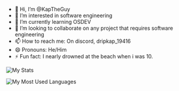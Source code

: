- 👋 Hi, I’m @KapTheGuy
- 👀 I’m interested in software engineering
- 🌱 I’m currently learning OSDEV
- 💞️ I’m looking to collaborate on any project that requires software engineering
- 📫 How to reach me: On discord, dripkap_19416
- 😄 Pronouns: He/Him
- ⚡ Fun fact: I nearly drowned at the beach when i was 10.

![My Stats](https://github-readme-stats-git-masterorgs-github-readme-stats-team.vercel.app/api?username=KapTheGuy&include_orgs=true&layout=donut&theme=transparent)

![My Most Used Languages](https://github-readme-stats-git-masterorgs-github-readme-stats-team.vercel.app/api/top-langs/?username=KapTheGuy&include_orgs=true&layout=donut&theme=transparent)


<!---
KapTheGuy/KapTheGuy is a ✨ special ✨ repository because its `README.md` (this file) appears on your GitHub profile.
You can click the Preview link to take a look at your changes.
--->
